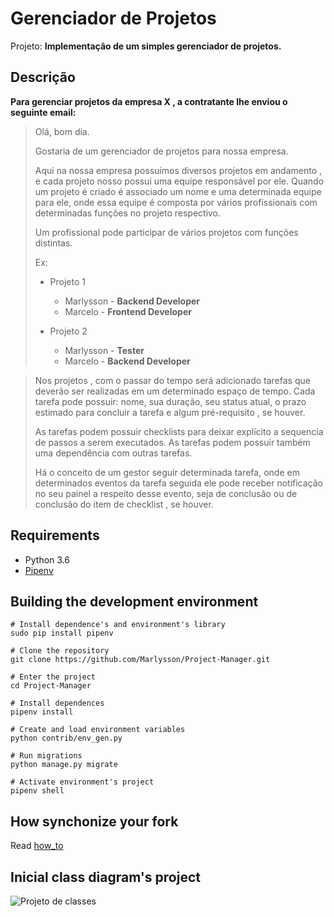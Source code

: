 # Gerenciador de Projetos

Projeto: **Implementação de um simples gerenciador de projetos.**

## Descrição

**Para gerenciar projetos da empresa X , a contratante lhe enviou o seguinte email:**

> Olá, bom dia. 
> 
> Gostaria de um gerenciador de projetos para nossa empresa.
> 
> Aqui na nossa empresa possuímos diversos projetos em andamento , e cada projeto nosso possui uma equipe responsável por ele.
> Quando um projeto é criado é associado um nome e uma determinada equipe para ele, onde essa equipe é composta por vários profissionais com determinadas funções no projeto respectivo. 
> 
> Um profissional pode participar de vários projetos com funções distintas.
>
> Ex:
>
> - Projeto 1
>    - Marlysson - __Backend Developer__
>    - Marcelo - __Frontend Developer__
>
> - Projeto 2
>    - Marlysson - __Tester__
>    - Marcelo - __Backend Developer__

> Nos projetos , com o passar do tempo será adicionado tarefas que deverão ser realizadas em um determinado espaço de tempo. Cada tarefa pode possuir: nome, sua duração, seu status atual, o prazo estimado para concluir a tarefa e algum pré-requisito , se houver.
> 
> As tarefas podem possuir checklists para deixar explícito a sequencia de passos a serem executados. As tarefas podem possuir também uma dependência com outras tarefas.
> 
> Há o conceito de um gestor seguir determinada tarefa, onde em determinados eventos da tarefa seguida ele pode receber notificação no seu painel a respeito desse evento, seja de conclusão ou de conclusão do item de checklist , se houver.


## Requirements

- Python 3.6
- [Pipenv](https://docs.pipenv.org/)

## Building the development environment


```
# Install dependence's and environment's library
sudo pip install pipenv
```

```
# Clone the repository 
git clone https://github.com/Marlysson/Project-Manager.git

# Enter the project
cd Project-Manager

# Install dependences
pipenv install

# Create and load environment variables
python contrib/env_gen.py

# Run migrations
python manage.py migrate

# Activate environment's project
pipenv shell
```

## How synchonize your fork

Read [how_to](how_to.md)

## Inicial class diagram's project

![Projeto de classes](https://github.com/Marlysson/Project-Manager/blob/master/Documenta%C3%A7%C3%A3o/Diagrama.png)